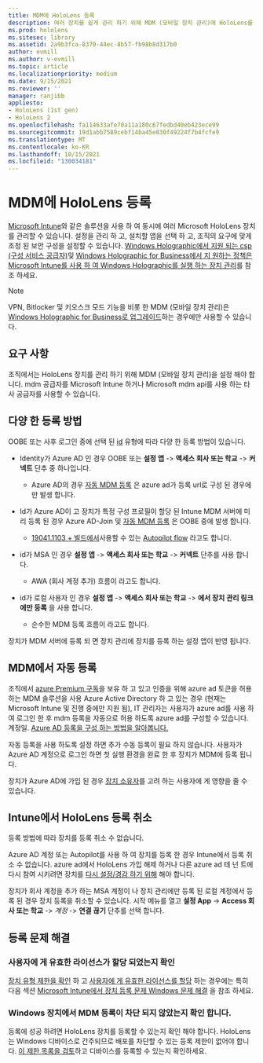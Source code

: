 ```yaml
---
title: MDM에 HoloLens 등록
description: 여러 장치를 쉽게 관리 하기 위해 MDM (모바일 장치 관리)에 HoloLens를 등록 하는 방법을 알아봅니다.
ms.prod: hololens
ms.sitesec: library
ms.assetid: 2a9b3fca-8370-44ec-8b57-fb98b8d317b0
author: evmill
ms.author: v-evmill
ms.topic: article
ms.localizationpriority: medium
ms.date: 9/15/2021
ms.reviewer: ''
manager: ranjibb
appliesto:
- HoloLens (1st gen)
- HoloLens 2
ms.openlocfilehash: fa114633afe70a11a180c67fedbd40eb423ece99
ms.sourcegitcommit: 19d1abb7589cebf14ba45e830f49224f7b4fcfe9
ms.translationtype: MT
ms.contentlocale: ko-KR
ms.lasthandoff: 10/15/2021
ms.locfileid: "130034181"
---
```

# <a name="enroll-hololens-in-mdm"></a>MDM에 HoloLens 등록

[Microsoft Intune](/intune/windows-holographic-for-business)와 같은 솔루션을 사용 하 여 동시에 여러 Microsoft HoloLens 장치를 관리할 수 있습니다. 설정을 관리 하 고, 설치할 앱을 선택 하 고, 조직의 요구에 맞게 조정 된 보안 구성을 설정할 수 있습니다. [Windows Holographic에서 지원 되는 csp (구성 서비스 공급자)](https://msdn.microsoft.com/windows/hardware/commercialize/customize/mdm/configuration-service-provider-reference#hololens)및 [Windows Holographic for Business에서 지 원하는 정책은](https://msdn.microsoft.com/windows/hardware/commercialize/customize/mdm/policy-configuration-service-provider#hololenspolicies) [Microsoft Intune를 사용 하 여 Windows Holographic를 실행 하는 장치 관리](/intune/windows-holographic-for-business)를 참조 하세요.

> [!NOTE]
> VPN, Bitlocker 및 키오스크 모드 기능을 비롯 한 MDM (모바일 장치 관리)은 [Windows Holographic for Business로 업그레이드](hololens1-upgrade-enterprise.md)하는 경우에만 사용할 수 있습니다.

## <a name="requirements"></a>요구 사항

 조직에서는 HoloLens 장치를 관리 하기 위해 MDM (모바일 장치 관리)을 설정 해야 합니다. mdm 공급자를 Microsoft Intune 하거나 Microsoft mdm api를 사용 하는 타사 공급자를 사용할 수 있습니다.

## <a name="different-ways-to-enroll"></a>다양 한 등록 방법

OOBE 또는 사후 로그인 중에 선택 된 [id](hololens-identity.md) 유형에 따라 다양 한 등록 방법이 있습니다.

- Identity가 Azure AD 인 경우 OOBE 또는 **설정 앱**  ->  **액세스 회사 또는 학교**  ->  **커넥트** 단추 중 하나입니다.
    - Azure AD의 경우 [자동 MDM 등록](hololens-enroll-mdm.md#auto-enrollment-in-mdm) 은 azure ad가 등록 url로 구성 된 경우에만 발생 합니다.

- Id가 Azure AD이 고 장치가 특정 구성 프로필이 할당 된 Intune MDM 서버에 미리 등록 된 경우 Azure AD-Join 및 [자동 MDM 등록](hololens-enroll-mdm.md#auto-enrollment-in-mdm) 은 OOBE 중에 발생 합니다.
    - [19041.1103 + 빌드에서](hololens-release-notes.md#windows-holographic-version-2004)사용할 수 있는 [Autopilot flow](hololens2-autopilot.md) 라고도 합니다.


- id가 MSA 인 경우 **설정 앱**  ->  **액세스 회사 또는 학교**  ->  **커넥트** 단추를 사용 합니다.
    - AWA (회사 계정 추가) 흐름이 라고도 합니다.
- id가 로컬 사용자 인 경우 **설정 앱**  ->  **액세스 회사 또는 학교**  ->  **에서 장치 관리 링크에만 등록** 을 사용 합니다.
    - 순수한 MDM 등록 흐름이 라고도 합니다.

장치가 MDM 서버에 등록 되 면 장치 관리에 장치를 등록 하는 설정 앱이 반영 됩니다.

## <a name="auto-enrollment-in-mdm"></a>MDM에서 자동 등록

조직에서 [azure Premium 구독](https://azure.microsoft.com/overview/)을 보유 하 고 있고 인증을 위해 azure ad 토큰을 허용 하는 MDM 솔루션을 사용 Azure Active Directory 하 고 있는 경우 (현재는 Microsoft Intune 및 진행 중에만 지원 됨), IT 관리자는 사용자가 azure ad를 사용 하 여 로그인 한 후 mdm 등록을 자동으로 허용 하도록 azure ad를 구성할 수 있습니다. 계정일. [Azure AD 등록을 구성 하는 방법을 알아봅니다.](/mem/intune/enrollment/windows-enroll#enable-windows-10-automatic-enrollment)

자동 등록을 사용 하도록 설정 하면 추가 수동 등록이 필요 하지 않습니다. 사용자가 Azure AD 계정으로 로그인 하면 첫 실행 환경을 완료 한 후 장치가 MDM에 등록 됩니다.

장치가 Azure AD에 가입 된 경우 [장치 소유자](security-adminless-os.md#device-owner)를 고려 하는 사용자에 게 영향을 줄 수 있습니다.

## <a name="unenroll-hololens-from-intune"></a>Intune에서 HoloLens 등록 취소

등록 방법에 따라 장치를 등록 취소 수 없습니다.

Azure AD 계정 또는 Autopilot를 사용 하 여 장치를 등록 한 경우 Intune에서 등록 취소 수 없습니다. azure ad에서 HoloLens 가입 해제 하거나 다른 azure ad 테 넌 트에 다시 참여 시키려면 장치를 [다시 설정/경감 하기 위해](hololens-recovery.md#restart-the-device) 해야 합니다.

장치가 회사 계정을 추가 하는 MSA 계정이 나 장치 관리에만 등록 된 로컬 계정에서 등록 된 경우 장치 등록을 취소할 수 있습니다. 시작 메뉴를 열고 **설정 App**  ->  **Access 회사 또는 학교**  ->  *계정*  ->  **연결 끊기** 단추를 선택 합니다.

## <a name="enrollment-troubleshooting"></a>등록 문제 해결

### <a name="ensure-valid-license-is-assigned-to-the-user"></a>사용자에 게 유효한 라이선스가 할당 되었는지 확인

[장치 유형 제한을 확인](/troubleshoot/mem/intune/troubleshoot-windows-enrollment-errors#check-device-type-restrictions) 하 고 [사용자에 게 유효한 라이선스를 할당](/troubleshoot/mem/intune/troubleshoot-windows-enrollment-errors#assign-a-valid-license-to-the-user) 하는 경우에는 특히 다음 섹션 [Microsoft Intune에서 장치 등록 문제 Windows 문제 해결](/troubleshoot/mem/intune/troubleshoot-windows-enrollment-errors) 을 참조 하세요.

### <a name="ensure-that-mdm-enrollment-isnt-blocked-for-windows-devices"></a>Windows 장치에서 MDM 등록이 차단 되지 않았는지 확인 합니다.

등록에 성공 하려면 HoloLens 장치를 등록할 수 있는지 확인 해야 합니다. HoloLens는 Windows 디바이스로 간주되므로 배포를 차단할 수 있는 등록 제한이 없어야 합니다. [이 제한 목록을 검토](/mem/intune/enrollment/enrollment-restrictions-set)하고 디바이스를 등록할 수 있는지 확인하세요.